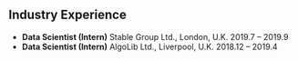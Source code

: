## <a id="industry-experience"></a>Industry Experience

<ul style="margin:0 0 20px;">
  <li><strong>Data Scientist (Intern)</strong> Stable Group Ltd., London, U.K. 2019.7 – 2019.9</li>
  <li><strong>Data Scientist (Intern)</strong> AlgoLib Ltd., Liverpool, U.K. 2018.12 – 2019.4</li>
  
</ul>
